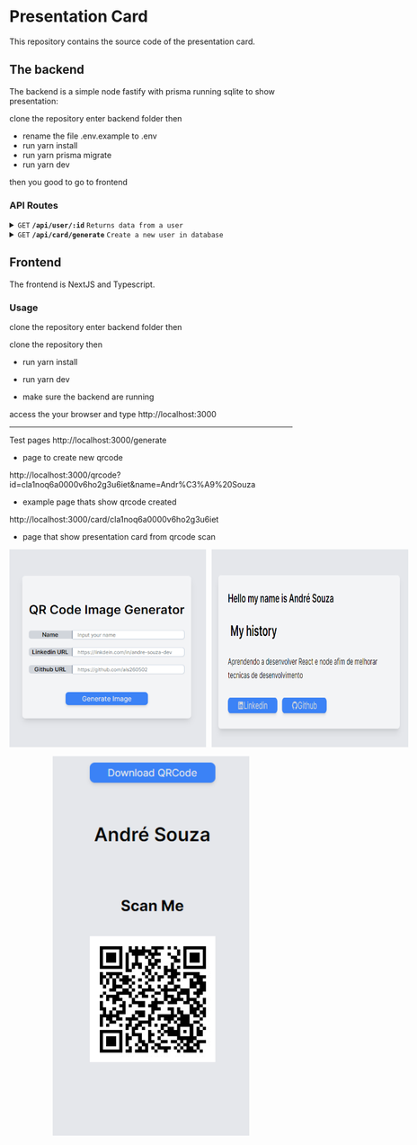 # Presentation Card

This repository contains the source code of the presentation card.

## The backend

The backend is a simple node fastify with prisma running sqlite to show presentation:

clone the repository
enter backend folder then

- rename the file .env.example to .env
- run yarn install
- run yarn prisma migrate
- run yarn dev

then you good to go to frontend

### API Routes

<details>
    <summary>
        <code>GET</code>
        <code><b>/api/user/:id</b></code>
        <code>Returns data from a user</code>
    </summary>
</details>

<details>
    <summary>
        <code>GET</code>
        <code><b>/api/card/generate</b></code>
        <code>Create a new user in database</code>
    </summary>
</details>

</details>

## Frontend

The frontend is NextJS and Typescript.

### Usage

clone the repository
enter backend folder then

clone the repository then

- run yarn install
- run yarn dev

- make sure the backend are running

access the your browser and type http://localhost:3000

---

Test pages
http://localhost:3000/generate

- page to create new qrcode

http://localhost:3000/qrcode?id=cla1noq6a0000v6ho2g3u6iet&name=Andr%C3%A9%20Souza

- example page thats show qrcode created

http://localhost:3000/card/cla1noq6a0000v6ho2g3u6iet

- page that show presentation card from qrcode scan

<p align="center">
<div style="display:flex; justify-content:space-around; margin-bottom:16px; gap:10px">
  <img alt="Generate page" src="assets/generate.png" width="350" title="hover text">
    <img src="assets/card.png" width="350" alt="Presentation page">
</div>
<div style="display:flex; justify-content:center">
  <img src="assets/qrcode.png" width="350" alt="QRCode page">
</div>

</p>
